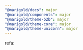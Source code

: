 ```yaml
---
"@marigold/docs": major
"@marigold/components": major
"@marigold/theme-b2b": major
"@marigold/theme-core": major
"@marigold/theme-unicorn": major
---
```


refa: <Dialog>
